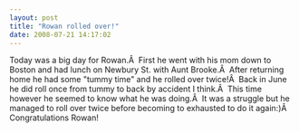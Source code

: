 ```yaml
---
layout: post
title: "Rowan rolled over!"
date: 2008-07-21 14:17:02
---
```

Today was a big day for Rowan.Â  First he went with his mom down to Boston and had lunch on Newbury St. with Aunt Brooke.Â  After returning home he had some "tummy time" and he rolled over twice!Â  Back in June he did roll once from tummy to back by accident I think.Â  This time however he seemed to know what he was doing.Â  It was a struggle but he managed to roll over twice before becoming to exhausted to do it again:)Â  Congratulations Rowan!
